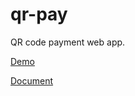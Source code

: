 # qr-pay

QR code payment web app.

[Demo](https://qr-market.herokuapp.com/)

[Document](https://pleiadex.notion.site/QR-Pay-e439e549da53414cadd73c95430c8212)
